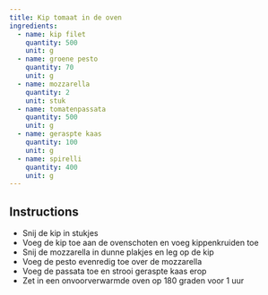 ```yaml
---
title: Kip tomaat in de oven
ingredients:
  - name: kip filet
    quantity: 500
    unit: g
  - name: groene pesto
    quantity: 70
    unit: g
  - name: mozzarella
    quantity: 2
    unit: stuk
  - name: tomatenpassata
    quantity: 500
    unit: g
  - name: geraspte kaas
    quantity: 100
    unit: g
  - name: spirelli
    quantity: 400
    unit: g
---
```


<Recipe />

## Instructions

  - Snij de kip in stukjes
  - Voeg de kip toe aan de ovenschoten en voeg kippenkruiden toe
  - Snij de mozzarella in dunne plakjes en leg op de kip
  - Voeg de pesto evenredig toe over de mozzarella
  - Voeg de passata toe en strooi geraspte kaas erop
  - Zet in een onvoorverwarmde oven op 180 graden voor 1 uur